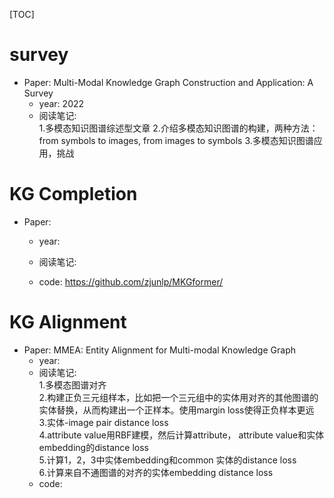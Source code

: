[TOC]




# survey

- Paper: Multi-Modal Knowledge Graph Construction and Application: A Survey
  - year: 2022
  - 阅读笔记:  
    1.多模态知识图谱综述型文章
    2.介绍多模态知识图谱的构建，两种方法：from symbols to images, from images to symbols
    3.多模态知识图谱应用，挑战


# KG Completion

- Paper: 
  - year: 
  - 阅读笔记:  
    
  - code: https://github.com/zjunlp/MKGformer/
  

# KG Alignment

- Paper: MMEA: Entity Alignment for Multi-modal Knowledge Graph
  - year: 
  - 阅读笔记:  
    1.多模态图谱对齐  
    2.构建正负三元组样本，比如把一个三元组中的实体用对齐的其他图谱的实体替换，从而构建出一个正样本。使用margin loss使得正负样本更远  
    3.实体-image pair distance loss  
    4.attribute value用RBF建模，然后计算attribute， attribute value和实体embedding的distance loss  
    5.计算1，2，3中实体embedding和common 实体的distance loss  
    6.计算来自不通图谱的对齐的实体embedding distance loss 
  - code: 
